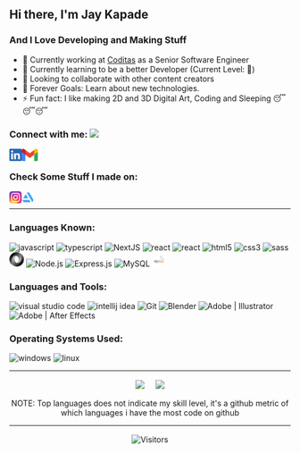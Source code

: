 ## Hi there, I'm Jay Kapade

### And I Love Developing and Making Stuff

- 🔭 Currently working at [Coditas](https://coditas.com) as a Senior Software Engineer
- 🌱 Currently learning to be a better Developer (Current Level: 🐒)
- 👯 Looking to collaborate with other content creators
- 🥅 Forever Goals: Learn about new technologies.
- ⚡ Fun fact: I like making 2D and 3D Digital Art, Coding and Sleeping 😴😴😴

### Connect with me: <img src="https://media.giphy.com/media/LnQjpWaON8nhr21vNW/giphy.gif" height="32">

[<img align="left" alt="Jay| LinkedIn" height="22px" src="./SocialLogo/LinkedIn.png" />][linkedin]
[<img align="left" alt="Jay| LinkedIn" height="22px" src="./SocialLogo/Gmail.png" />][gmail]

<br/>

### Check Some Stuff I made on:
[<img align="left" alt="Jay | Instagram" height="22px" src="./SocialLogo/Instagram.png" />][instagram]
[<img align="left" alt="Jay | Artstation" height="22px" src="./SocialLogo/Artstation.png" />][artstation]
<br />

---
### Languages Known:
<p align="left">
<img alt="javascript" width="26px" src="https://img.icons8.com/color/240/000000/javascript.png" />
<img alt="typescript" width="26px" src="https://img.icons8.com/color/240/000000/typescript.png" />
<img alt="NextJS" width="26px" src="https://img.icons8.com/color/240/000000/nextjs.png" />
<img alt="react" width="26px" src="https://img.icons8.com/color/240/000000/react-native.png" />
<img alt="react" width="26px" src="https://vuejs.org/images/logo.png" />
<img alt="html5" width="26px" src="https://img.icons8.com/color/240/000000/html-5.png">
<img alt="css3" width="26px" src="https://img.icons8.com/color/240/000000/css3.png">
<img alt="sass" width="26px" src="https://img.icons8.com/color/240/000000/sass.png">
<img alt="json" width="26px" src="https://raw.githubusercontent.com/github/explore/80688e429a7d4ef2fca1e82350fe8e3517d3494d/topics/json/json.png">
<img alt="Node.js" width="26px" src="https://nodejs.org/static/images/logos/nodejs-new-pantone-white.svg">
<img alt="Express.js" width="26px" src="https://www.pngfind.com/pngs/m/136-1363736_express-js-icon-png-transparent-png.png">
<img alt="MySQL" width="26px" src="https://upload.wikimedia.org/wikipedia/commons/2/29/Postgresql_elephant.svg">
<img alt="MySQL" width="26px" src="https://raw.githubusercontent.com/github/explore/80688e429a7d4ef2fca1e82350fe8e3517d3494d/topics/mysql/mysql.png">
<p>

### Languages and Tools:
<p align="left">
<img alt="visual studio code" width="26px" src="https://img.icons8.com/fluent/240/000000/visual-studio-code-2019.png" />
<img alt="intellij idea" width="26px" src="https://img.icons8.com/color/240/000000/intellij-idea.png" />
<img alt="Git" width="26px" src="https://img.icons8.com/color/240/000000/git.png">
<img alt="Blender" width="26px" src="https://img.icons8.com/color/240/000000/blender-3d.png"/>
<img alt="Adobe | Illustrator" width="26px" src="https://img.icons8.com/color/240/000000/adobe-illustrator--v1.png"/>
<img alt="Adobe | After Effects" width="26px" src="https://img.icons8.com/color/240/000000/adobe-after-effects--v1.png"/>
</p>

### Operating Systems Used:
<p align="left">
<img alt="windows" width="26px" src="https://img.icons8.com/color/240/000000/windows-10.png">
<img alt="linux" width="26px" src="https://img.icons8.com/color/96/000000/linux.png">
</p>

---
<div align="center" gap="20px">
  <img align="center" src="https://github-readme-stats.vercel.app/api/top-langs?username=jazzdestructor&layout=compact&show_icons=true&hide_border=true&count_private=true&include_all_commits=true&theme=radical" />  &nbsp;&nbsp;&nbsp;
  <img align="center" src="https://github-readme-stats.vercel.app/api?username=jazzdestructor&show_icons=true&theme=dracula&hide=stars,issues" />
</div>
<br/>
<div align="center">
NOTE: Top languages does not indicate my skill level, it's a github metric of which languages i have the most code on github
</div>

---
<p align="center">                           
  <img align=center  src="https://visitor-badge.laobi.icu/badge?page_id=jazzdestructor.jazzdestructor" alt="Visitors">                     
</p>


[linkedin]: https://www.linkedin.com/in/jaykapade
[gmail]: mailto:jazzdestructor@gmail.com
[instagram]: https://www.instagram.com/i_create_some_stuff
[artstation]: jazzdestructor.artstation.com
